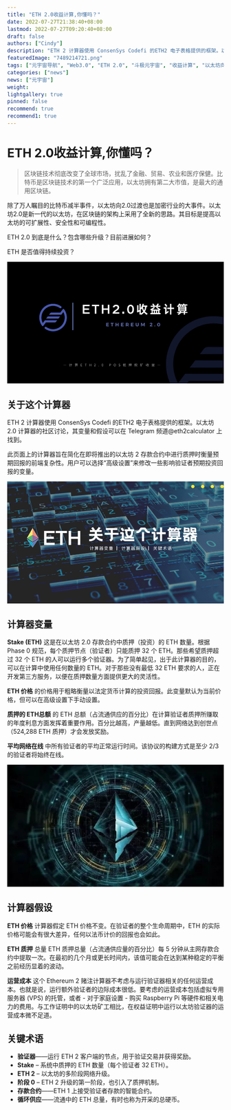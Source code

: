 ```yaml
---
title: "ETH 2.0收益计算,你懂吗？"
date: 2022-07-27T21:38:40+08:00
lastmod: 2022-07-27T09:20:40+08:00
draft: false
authors: ["Cindy"]
description: "ETH 2 计算器使用 ConsenSys Codefi 的ETH2 电子表格提供的框架。以太坊 2.0 计算器的社区讨论，其变量和假设可以在 Telegram 频道@eth2calculator 上找到。"
featuredImage: "7489214721.png"
tags: ["元宇宙导航", "Web3.0", "ETH 2.0", "斗极元宇宙", "收益计算", "以太坊向2.0"]
categories: ["news"]
news: ["元宇宙"]
weight: 
lightgallery: true
pinned: false
recommend: true
recommend1: true
---
```


# ETH 2.0收益计算,你懂吗？

> 区块链技术彻底改变了全球市场，扰乱了金融、贸易、农业和医疗保健。比特币是区块链技术的第一个广泛应用，以太坊拥有第二大市值，是最大的通用区块链。

除了万人瞩目的比特币减半事件，以太坊向2.0过渡也是加密行业的大事件。以太坊2.0是新一代的以太坊，在区块链的架构上采用了全新的思路。其目标是提高以太坊的可扩展性、安全性和可编程性。

ETH 2.0 到底是什么？包含哪些升级？目前进展如何？

ETH 是否值得持续投资？

![156156](3377755.jpg)

## 关于这个计算器

ETH 2 计算器使用 ConsenSys Codefi 的ETH2 电子表格提供的框架。以太坊 2.0 计算器的社区讨论，其变量和假设可以在 Telegram 频道@eth2calculator 上找到。

此页面上的计算器旨在简化在即将推出的以太坊 2 存款合约中进行质押时衡量预期回报的前端复杂性。用户可以选择“高级设置”来修改一些影响验证者预期投资回报的变量。

![3525](3354555.png)

## 计算器变量

**Stake (ETH)**
这是在以太坊 2.0 存款合约中质押（投资）的 ETH 数量。根据Phase 0 规范，每个质押节点（验证者）只能质押 32 个 ETH。那些希望质押超过 32 个 ETH 的人可以运行多个验证器。为了简单起见，出于此计算器的目的，可以在计算中使用任何数量的 ETH。对于那些没有最低 32 ETH 要求的人，正在开发第三方服务，以便在质押数量方面提供更大的灵活性。

**ETH 价格**
的价格用于粗略衡量以法定货币计算的投资回报。此变量默认为当前价格，但可以在高级设置下手动设置。

**质押的 ETH总额**
的 ETH 总额（占流通供应的百分比）在计算验证者质押所赚取的年度利息方面发挥着重要作用。百分比越高，产量越低。直到网络达到创世点（524,288 ETH 质押）才会发放奖励。

**平均网络在线**
中所有验证者的平均正常运行时间。该协议的构建方式是至少 2/3的验证者将始终在线。

![3353](20220727161909.jpg)

## 计算器假设

**ETH 价格**
计算器假定 ETH 价格不变。在验证者的整个生命周期中，ETH 的实际价格可能会有很大差异，任何以法币计价的回报也会如此。

**ETH 质押**
总量 ETH 质押总量（占流通供应量的百分比）每 5 分钟从主网存款合约中提取一次。在最初的几个月或更长时间内，该值可能会在达到某种稳定的平衡之前经历显着的波动。

**运营成本**
这个 Ethereum 2 赌注计算器不考虑与运行验证器相关的任何运营成本。也就是说，运行额外验证者的边际成本很低。要考虑的运营成本包括虚拟专用服务器 (VPS) 的托管，或者 - 对于家庭设置 - 购买 Raspberry Pi 等硬件和相关电力的费用。与工作证明中的以太坊矿工相比，在权益证明中运行以太坊验证器的运营成本微不足道。

## 关键术语

- **验证器**——运行 ETH 2 客户端的节点，用于验证交易并获得奖励。
- **Stake** – 系统中质押的 ETH 数量（每个验证者 32 ETH）。
- **ETH 2** – 以太坊的多阶段网络升级。
- **阶段 0** – ETH 2 升级的第一阶段，也引入了质押机制。
- **存款合约**——ETH 1 上接受验证者存款的智能合约。
- **循环供应**——流通中的 ETH 总量，有时也称为开采的总硬币。

